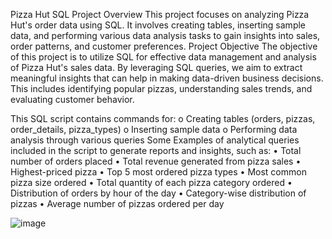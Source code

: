 
Pizza Hut SQL Project
Overview
This project focuses on analyzing Pizza Hut's order data using SQL. It involves creating tables, inserting sample data, and performing various data analysis tasks to gain insights into sales, order patterns, and customer preferences.
Project Objective
The objective of this project is to utilize SQL for effective data management and analysis of Pizza Hut's sales data. By leveraging SQL queries, we aim to extract meaningful insights that can help in making data-driven business decisions. This includes identifying popular pizzas, understanding sales trends, and evaluating customer behavior.

This SQL script contains commands for:
o	Creating tables (orders, pizzas, order_details, pizza_types)
o	Inserting sample data
o	Performing data analysis through various queries
Some Examples of analytical queries included in the script to generate reports and insights, such as:
•	Total number of orders placed
•	Total revenue generated from pizza sales
•	Highest-priced pizza
•	Top 5 most ordered pizza types
•	Most common pizza size ordered
•	Total quantity of each pizza category ordered
•	Distribution of orders by hour of the day
•	Category-wise distribution of pizzas
•	Average number of pizzas ordered per day




![image](https://github.com/NamithaVGabbur/SQL-Project/assets/155875958/02895b46-bce2-40ac-b7da-f7bf9fbff6f8)


